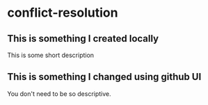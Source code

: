 # conflict-resolution

## This is something I created locally

This is some short description

## This is something I changed using github UI

You don't need to be so descriptive.
